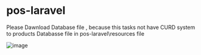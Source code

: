 # pos-laravel

Please Dawnload Database file , because this tasks not have CURD system to products
Databasse file in pos-laravel\resources file <br>

![image](https://user-images.githubusercontent.com/62479499/150805564-42720088-251a-4d88-a127-fed0b36484bf.png)
